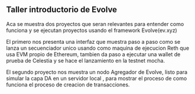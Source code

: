 ## Taller introductorio de Evolve

Aca se muestra dos proyectos que seran relevantes para entender
como funciona y se ejecutan proyectos usando el framework Evolve(ev.xyz)


El primero nos presenta una interfaz que muestra paso a paso como se lanza un secuenciador unico usando como maquina de ejecucion Reth que usa EVM propio de Ethereum, tambien da paso a ejecutar una wallet de prueba de Celestia y se hace el lanzamiento en la testnet mocha.

El segundo proyecto nos muestra un nodo Agregador de Evolve, listo para simular la capa DA en un servidor local , para mostrar el proceso de como funciona el proceso de creacion de transacciones.